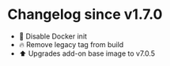 # Changelog since v1.7.0
- :hammer: Disable Docker init 
- :fire: Remove legacy tag from build 
- :arrow_up: Upgrades add-on base image to v7.0.5 
